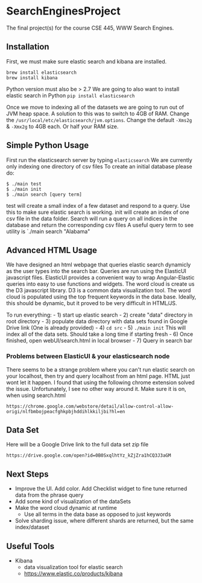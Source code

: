 # SearchEnginesProject
The final project(s) for the course CSE 445, WWW Search Engines.
## Installation
First, we must make sure elastic search and kibana are installed.
```
brew install elasticsearch
brew install kibana
```
Python version must also be > 2.7
We are going to also want to install elastic search in Python
``pip install elasticsearch``

Once we move to indexing all of the datasets we are going to run out of JVM heap space.
A solution to this was to switch to 4GB of RAM. Change the `/usr/local/etc/elasticsearch/jvm.options`.
Change the default `-Xms2g` & `-Xmx2g` to 4GB each. Or half your RAM size.  


## Simple Python Usage
First run the elasticsearch server by typing `elasticsearch`
We are currently only indexing one directory of csv files
To create an initial database please do:

```
$ ./main test
$ ./main init
$ ./main search [query term]
```

test will create a small index of a few dataset and respond to a query. Use this to make sure elastic search is working.
init will create an index of one csv file in the data folder. 
Search will run a query on all indices in the database and return the corresponding csv files
A useful query term to see utility is `./main search "Alabama"

## Advanced HTML Usage
We have designed an html webpage that queries elastic search dynamicly as the user types into the search bar. 
Queries are run using the ElasticUI javascript files. ElasticUI provides a convenient way to wrap Angular-Elastic
queries into easy to use functions and widgets. The word cloud is create us the D3 javascript library. D3 is a 
common data visualization tool. The word cloud is populated using the top frequent keywords in the data base. Ideally,
this should be dynamic, but it proved to be very difficult in HTML/JS.

To run everything:
	- 1) start up elastic search
	- 2) create "data" directory in root directory
	- 3) populate data directory with data sets found in Google Drive link (One is already provided)
	- 4) `cd src`
	- 5) `./main init` This will index all of the data sets. Should take a long time if starting fresh
	- 6) Once finished, open webUI/search.html in local browser
	- 7) Query in search bar
### Problems between ElasticUI & your elasticsearch node
There seems to be a strange problem where you can't run elastic search on your localhost, then try and query localhost
from an html page. HTML just wont let it happen. I found that using the following chrome extension solved the issue.
Unfortunately, I see no other way around it. Make sure it is on, when using search.html 
```
https://chrome.google.com/webstore/detail/allow-control-allow-origi/nlfbmbojpeacfghkpbjhddihlkkiljbi?hl=en
```


## Data Set
Here will be a Google Drive link to the full data set zip file
```
https://drive.google.com/open?id=0B0SxqlhtYz_kZjZra1hCQ3J3aGM
```

## Next Steps
- Improve the UI. Add color. Add Checklist widget to fine tune returned data from the phrase query
- Add some kind of visualization of the dataSets
- Make the word cloud dynamic at runtime
	- Use all terms in the data base as opposed to just keywords
- Solve sharding issue, where different shards are returned, but the same index/dataset

## Useful Tools
- Kibana
	- data visualization tool for elastic search
	- https://www.elastic.co/products/kibana
